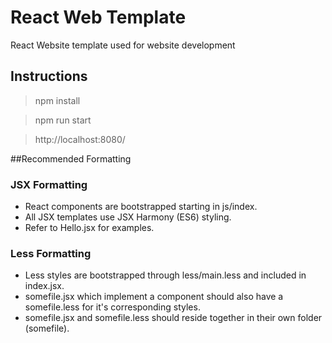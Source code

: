 # React Web Template
React Website template used for website development

## Instructions

> npm install

> npm run start

> http://localhost:8080/

##Recommended Formatting

### JSX Formatting
* React components are bootstrapped starting in js/index.  
* All JSX templates use JSX Harmony (ES6) styling.  
* Refer to Hello.jsx for examples.  

### Less Formatting
* Less styles are bootstrapped through less/main.less and included in index.jsx.  
* somefile.jsx which implement a component should also have a somefile.less for it's corresponding styles.  
* somefile.jsx and somefile.less should reside together in their own folder (somefile).  
